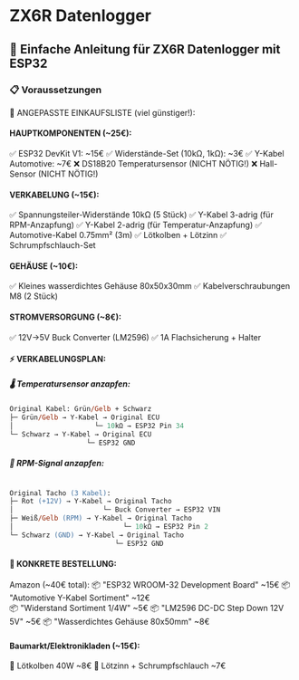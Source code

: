 # ZX6R Datenlogger
## 🚀 Einfache Anleitung für ZX6R Datenlogger mit ESP32
### 📋 Voraussetzungen



🔌 ANGEPASSTE EINKAUFSLISTE (viel günstiger!):
#### HAUPTKOMPONENTEN (~25€):
✅ ESP32 DevKit V1:              ~15€
✅ Widerstände-Set (10kΩ, 1kΩ):   ~3€
✅ Y-Kabel Automotive:            ~7€
❌ DS18B20 Temperatursensor    (NICHT NÖTIG!)
❌ Hall-Sensor                 (NICHT NÖTIG!)
#### VERKABELUNG (~15€):
✅ Spannungsteiler-Widerstände 10kΩ (5 Stück)
✅ Y-Kabel 3-adrig (für RPM-Anzapfung)
✅ Y-Kabel 2-adrig (für Temperatur-Anzapfung)
✅ Automotive-Kabel 0.75mm² (3m)
✅ Lötkolben + Lötzinn
✅ Schrumpfschlauch-Set
#### GEHÄUSE (~10€):
✅ Kleines wasserdichtes Gehäuse 80x50x30mm
✅ Kabelverschraubungen M8 (2 Stück)
#### STROMVERSORGUNG (~8€):
✅ 12V→5V Buck Converter (LM2596)
✅ 1A Flachsicherung + Halter
#### ⚡ VERKABELUNGSPLAN:
##### 🌡️ Temperatursensor anzapfen:
```ps
Original Kabel: Grün/Gelb + Schwarz
├─ Grün/Gelb → Y-Kabel → Original ECU
│                    └─ 10kΩ → ESP32 Pin 34
└─ Schwarz → Y-Kabel → Original ECU
                   └─ ESP32 GND
```
##### 🔄 RPM-Signal anzapfen:
```ps

Original Tacho (3 Kabel):
├─ Rot (+12V) → Y-Kabel → Original Tacho
│                      └─ Buck Converter → ESP32 VIN
├─ Weiß/Gelb (RPM) → Y-Kabel → Original Tacho  
│                           └─ 10kΩ → ESP32 Pin 2
└─ Schwarz (GND) → Y-Kabel → Original Tacho
                          └─ ESP32 GND
```
#### 🛒 KONKRETE BESTELLUNG:
Amazon (~40€ total):
📦 "ESP32 WROOM-32 Development Board"     ~15€
📦 "Automotive Y-Kabel Sortiment"        ~12€  
📦 "Widerstand Sortiment 1/4W"           ~5€
📦 "LM2596 DC-DC Step Down 12V 5V"       ~5€
📦 "Wasserdichtes Gehäuse 80x50mm"       ~8€
#### Baumarkt/Elektronikladen (~15€):
🔧 Lötkolben 40W                         ~8€
🔌 Lötzinn + Schrumpfschlauch            ~7€
